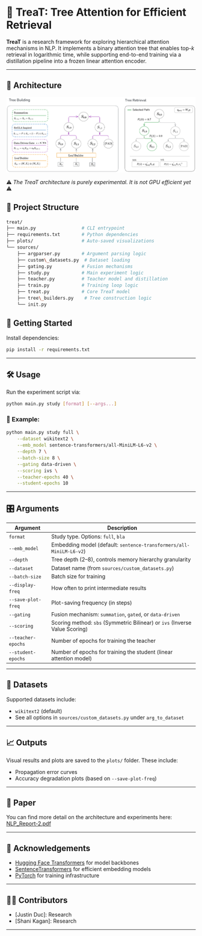 # 🍬 TreaT: Tree Attention for Efficient Retrieval

**TreaT** is a research framework for exploring hierarchical attention mechanisms in NLP. It implements a binary attention tree that enables top-$k$ retrieval in logarithmic time, while supporting end-to-end training via a distillation pipeline into a frozen linear attention encoder.

---

## 🚧 Architecture

![Treat Architecture](image.png)

⚠️ *The TreaT architecture is purely experimental. It is not GPU efficient yet* ⚠️

## 📁 Project Structure

```bash
treat/
├── main.py                 # CLI entrypoint
├── requirements.txt        # Python dependencies
├── plots/                  # Auto-saved visualizations
└── sources/
    ├── argparser.py        # Argument parsing logic
    ├── custom\_datasets.py  # Dataset loading
    ├── gating.py           # Fusion mechanisms
    ├── study.py            # Main experiment logic
    ├── teacher.py          # Teacher model and distillation
    ├── train.py            # Training loop logic
    ├── treat.py            # Core TreaT model
    ├── tree\_builders.py    # Tree construction logic
    └── init.py
```

## 🚀 Getting Started

Install dependencies:

```bash
pip install -r requirements.txt
```

---

## 🛠️ Usage

Run the experiment script via:

```bash
python main.py study [format] [--args...]
```

### 📘 Example:

```bash
python main.py study full \
    --dataset wikitext2 \
    --emb_model sentence-transformers/all-MiniLM-L6-v2 \
    --depth 7 \
    --batch-size 8 \
    --gating data-driven \
    --scoring ivs \
    --teacher-epochs 40 \
    --student-epochs 10
```

---

## 🎛️ Arguments

| Argument           | Description                                                                 |
| ------------------ | --------------------------------------------------------------------------- |
| `format`           | Study type. Options: `full`, `bla`                                          |
| `--emb_model`      | Embedding model (default: `sentence-transformers/all-MiniLM-L6-v2`)         |
| `--depth`          | Tree depth (2–8), controls memory hierarchy granularity                     |
| `--dataset`        | Dataset name (from `sources/custom_datasets.py`)                            |
| `--batch-size`     | Batch size for training                                                     |
| `--display-freq`   | How often to print intermediate results                                     |
| `--save-plot-freq` | Plot-saving frequency (in steps)                                            |
| `--gating`         | Fusion mechanism: `summation`, `gated`, or `data-driven`                    |
| `--scoring`        | Scoring method: `sbs` (Symmetric Bilinear) or `ivs` (Inverse Value Scoring) |
| `--teacher-epochs` | Number of epochs for training the teacher                                   |
| `--student-epochs` | Number of epochs for training the student (linear attention model)          |

---

## 🧪 Datasets

Supported datasets include:

* `wikitext2` (default)
* See all options in `sources/custom_datasets.py` under `arg_to_dataset`

---

## 📈 Outputs

Visual results and plots are saved to the `plots/` folder. These include:

* Propagation error curves
* Accuracy degradation plots (based on `--save-plot-freq`)

---

## 📝 Paper

You can find more detail on the architecture and experiments here:
[NLP_Report-2.pdf](https://github.com/user-attachments/files/20845331/NLP_Report-2.pdf)

---

## 🧩 Acknowledgements

* [Hugging Face Transformers](https://huggingface.co/transformers/) for model backbones
* [SentenceTransformers](https://www.sbert.net/) for efficient embedding models
* [PyTorch](https://pytorch.org/) for training infrastructure

---

## 🧑‍💻 Contributors

* \[Justin Duc]: Research
* \[Shani Kagan]: Research

---
